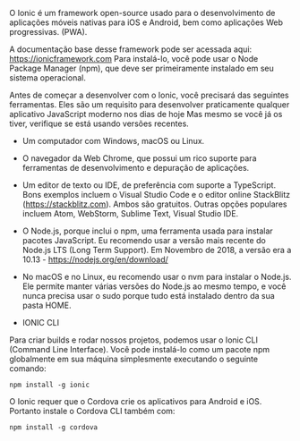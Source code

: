 
O Ionic é um framework open-source usado para o desenvolvimento de aplicações móveis nativas para iOS e Android, bem como aplicações Web progressivas. (PWA).

A documentação base desse framework pode ser acessada aqui: https://ionicframework.com
Para instalá-lo, você pode usar o Node Package Manager (npm), que deve ser primeiramente instalado em seu sistema operacional.


Antes de começar a desenvolver com o Ionic, você precisará das seguintes ferramentas. Eles são um requisito para desenvolver praticamente qualquer aplicativo JavaScript moderno nos dias de hoje Mas mesmo se você já os tiver, verifique se está usando versões recentes.

* Um computador com Windows, macOS ou Linux.

* O navegador da Web Chrome, que possui um rico suporte para ferramentas de desenvolvimento e depuração de aplicações.

* Um editor de texto ou IDE, de preferência com suporte a TypeScript. Bons exemplos incluem o Visual Studio Code e o editor online StackBlitz (https://stackblitz.com). Ambos são gratuitos. Outras opções populares incluem Atom, WebStorm, Sublime Text, Visual Studio IDE.

* O Node.js, porque inclui o npm, uma ferramenta usada para instalar pacotes JavaScript. Eu recomendo usar a versão mais recente do Node.js LTS (Long Term Support). Em Novembro de 2018, a versão era a 10.13 - https://nodejs.org/en/download/

* No macOS e no Linux, eu recomendo usar o nvm para instalar o Node.js. Ele permite manter várias versões do Node.js ao mesmo tempo, e você nunca precisa usar o sudo porque tudo está instalado dentro da sua pasta HOME.

* IONIC CLI

Para criar builds e rodar nossos projetos, podemos usar o Ionic CLI (Command Line Interface). Você pode instalá-lo como um pacote npm globalmente em sua máquina simplesmente executando o seguinte comando:

```console
npm install -g ionic
```

O Ionic requer que o Cordova crie os aplicativos para Android e iOS. Portanto instale o Cordova CLI também com:


```console
npm install -g cordova
```



